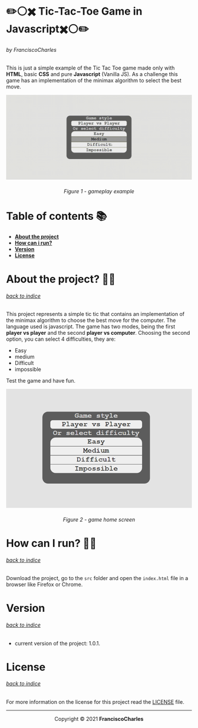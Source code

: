 
<p align="center">
  <h1>✏️⚪✖️ Tic-Tac-Toe Game in Javascript✖️⚪✏️</h1>
  <h6>by <i>FranciscoCharles</i></h6>
</p>
<p align="justify">

This is just a simple example of the Tic Tac Toe game made only with **HTML**, basic **CSS** and pure **Javascript** (Vanilla JS).
As a challenge this game has an implementation of the minimax algorithm to select the best move.

</p>

<div align="center">
    <img src="./gameplay.gif" alt="gameplay">
    <br>
    <h6>
        Figure 1 - gameplay example
    </h6>  
</div>

# <a name=index>Table of contents 📚</a>

- [**About the project**](#about_project)
- [**How can i run?**](#run)
- [**Version**](#version)
- [**License**](#license)

# **<a name=about_project>About the project? 🧠💭</a>** <h6>[back to indice](#index)</h6>

This project represents a simple tic tic that contains an implementation of the minimax algorithm to choose the best move for the computer. The language used is javascript. The game has two modes, being the first **player vs player** and the second **player vs computer**. Choosing the second option, you can select 4 difficulties, they are:

* Easy
* medium
* Difficult
* impossible

Test the game and have fun.

<div align="center">
    <img src="./example.png" alt="game home screen">
    <br>
    <h6>
        Figure 2 - game home screen
    </h6>  
</div>


# **<a name=run>How can I run? 🧠💭</a>** <h6>[back to indice](#index)</h6>

 Download the project, go to the `src` folder and open the `index.html` file in a browser like Firefox or Chrome.

# **<a name=version>Version</a>**  <h6>[back to indice](#index)</h6>
- current version of the project: 1.0.1.

# **<a name=license>License</a>**  <h6>[back to indice](#index)</h6>

For more information on the license for this project read the <a href="./LICENSE" title="go to license file">LICENSE</a> file.

---
<p align="center">
    Copyright © 2021 <b>FranciscoCharles</b>
</p>